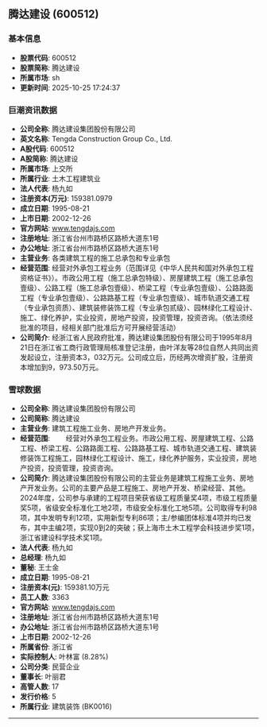 ## 腾达建设 (600512)

### 基本信息

- **股票代码**: 600512
- **股票简称**: 腾达建设
- **所属市场**: sh
- **更新时间**: 2025-10-25 17:24:37

### 巨潮资讯数据

- **公司全称**: 腾达建设集团股份有限公司
- **英文名称**: Tengda Construction Group Co., Ltd.
- **A股代码**: 600512
- **A股简称**: 腾达建设
- **所属市场**: 上交所
- **所属行业**: 土木工程建筑业
- **法人代表**: 杨九如
- **注册资本(万元)**: 159381.0979
- **成立日期**: 1995-08-21
- **上市日期**: 2002-12-26
- **官方网站**: www.tengdajs.com
- **注册地址**: 浙江省台州市路桥区路桥大道东1号
- **办公地址**: 浙江省台州市路桥区路桥大道东1号
- **主营业务**: 各类建筑工程的施工总承包和专业承包
- **经营范围**: 经营对外承包工程业务（范围详见《中华人民共和国对外承包工程资格证书》）。市政公用工程（施工总承包特级）、房屋建筑工程（施工总承包壹级）、公路工程（施工总承包壹级）、桥梁工程（专业承包壹级）、公路路面工程（专业承包壹级）、公路路基工程（专业承包壹级）、城市轨道交通工程（专业承包资质）、建筑装修装饰工程（专业承包贰级）、园林绿化工程设计、施工、绿化养护，实业投资，房地产投资，投资管理，投资咨询。（依法须经批准的项目，经相关部门批准后方可开展经营活动）
- **公司简介**: 经浙江省人民政府批准，腾达建设集团股份有限公司于1995年8月21日在浙江省工商行政管理局核准登记注册，由叶洋友等28位自然人共同出资发起设立，注册资本3，032万元。公司成立后，历经两次增资扩股，注册资本增加到9，973.50万元。

### 雪球数据

- **公司全称**: 腾达建设集团股份有限公司
- **公司简称**: 腾达建设
- **主营业务**: 建筑工程施工业务、房地产开发业务。
- **经营范围**: 　　经营对外承包工程业务。市政公用工程、房屋建筑工程、公路工程、桥梁工程、公路路面工程、公路路基工程、城市轨道交通工程、建筑装修装饰工程施工，园林绿化工程设计、施工，绿化养护服务，实业投资，房地产投资，投资管理，投资咨询。
- **公司简介**: 腾达建设集团股份有限公司的主营业务是建筑工程施工业务、房地产开发业务。公司的主要产品是工程施工、房地产开发、桥梁经营、其他。2024年度，公司参与承建的工程项目荣获省级工程质量奖4项，市级工程质量奖5项，省级安全标准化工地2项，市级安全标准化工地5项。公司取得专利98项，其中发明专利12项，实用新型专利86项；主/参编团体标准4项并均已发布，其中主编2项，实现0到2的突破；获上海市土木工程学会科技进步奖1项，浙江省建设科学技术奖1项。
- **法人代表**: 杨九如
- **总经理**: 杨九如
- **董秘**: 王士金
- **成立日期**: 1995-08-21
- **注册资本(元)**: 159381.10万元
- **员工人数**: 3363
- **官方网站**: www.tengdajs.com
- **注册地址**: 浙江省台州市路桥区路桥大道东1号
- **办公地址**: 浙江省台州市路桥区路桥大道东1号
- **上市日期**: 2002-12-26
- **所属省份**: 浙江省
- **实际控制人**: 叶林富 (8.28%)
- **公司分类**: 民营企业
- **董事长**: 叶丽君
- **高管人数**: 17
- **发行价格**: 5
- **所属行业**: 建筑装饰 (BK0016)

---